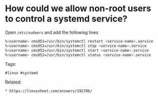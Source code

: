 # How could we allow non-root users to control a systemd service?

Open ```/etc/sudoers``` and add the following lines

```bash
%<username> cms051=/usr/bin/systemctl restart <service-name>.service
%<username> cms051=/usr/bin/systemctl stop <service-name>.service
%<username> cms051=/usr/bin/systemctl start <service-name>.service 
%<username> cms051=/usr/bin/systemctl status <service-name>.service
```

Tags:
```
#linux #systemd
```

Related:
```
* https://linuxsheet.com/answers/192706/
```
